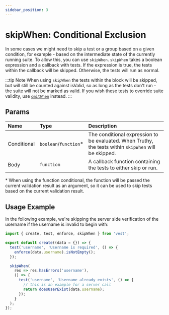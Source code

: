 ```yaml
---
sidebar_position: 3
---
```


# skipWhen: Conditional Exclusion

In some cases we might need to skip a test or a group based on a given condition, for example - based on the intermediate state of the currently running suite. To allow this, you can use `skipWhen`. `skipWhen` takes a boolean expression and a callback with tests.
If the expression is true, the tests within the callback will be skipped. Otherwise, the tests will run as normal.

:::tip Note
When using `skipWhen` the tests within the block will be skipped, but will still be counted against isValid, so as long as the tests don't run - the suite will not be marked as valid. If you wish these tests to override suite validity, use [`omitWhen`](./omitWhen) instead.
:::

## Params

| Name        | Type                   | Description                                                                                           |
| :---------- | :--------------------- | :---------------------------------------------------------------------------------------------------- |
| Conditional | `boolean`/`function`\* | The conditional expression to be evaluated. When Truthy, the tests within `skipWhen` will be skipped. |
| Body        | `function`             | A callback function containing the tests to either skip or run.                                       |

\* When using the function conditional, the function will be passed the current validation result as an argument, so it can be used to skip tests based on the current validation result.

## Usage Example

In the following example, we're skipping the server side verification of the username if the username is invalid to begin with:

```js
import { create, test, enforce, skipWhen } from 'vest';

export default create((data = {}) => {
  test('username', 'Username is required', () => {
    enforce(data.username).isNotEmpty();
  });

  skipWhen(
    res => res.hasErrors('username'),
    () => {
      test('username', 'Username already exists', () => {
        // this is an example for a server call
        return doesUserExist(data.username);
      });
    }
  );
});
```
